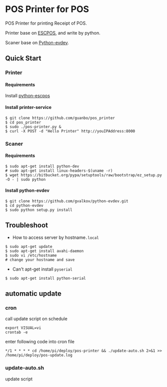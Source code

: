 POS Printer for POS
===========

POS Printer for printing Receipt of POS. 

Printer base on [ESCPOS](https://code.google.com/p/python-escpos/), and write by python.

Scaner base on [Python-evdev](https://github.com/gvalkov/python-evdev).

## Quick Start

### Printer

#### Requirements

Install [python-escpos](https://code.google.com/p/python-escpos/wiki/Installation)

#### Install printer-service
```
$ git clone https://github.com/guanbo/pos_printer
$ cd pos_printer
$ sudo ./pos-printer.py &
$ curl -X POST -d "Hello Printer" http://youIPAddress:8000
```

### Scaner

#### Requirements
```
$ sudo apt-get install python-dev
# sudo apt-get install linux-headers-$(uname -r)
$ wget https://bitbucket.org/pypa/setuptools/raw/bootstrap/ez_setup.py -O - | sudo python
```

#### Install python-evdev
```
$ git clone https://github.com/gvalkov/python-evdev.git
$ cd python-evdev
$ sudo python setup.py install
```

## Troubleshoot
- How to access server by hostname`.local`  

```
$ sudo apt-get update
$ sudo apt-get install avahi-daemon
$ sudo vi /etc/hostname
# change your hostname and save
```

- Can't apt-get install `pyserial`

```
$ sudo apt-get install python-serial
```

## automatic update

### cron
call update script on schedule

    export VISUAL=vi
    crontab -e 
    
enter following code into cron file

	*/1 * * * * cd /home/pi/deploy/pos-printer && ./update-auto.sh 2>&1 >> /home/pi/deploy/pos-update.log
	

### update-auto.sh
update script

